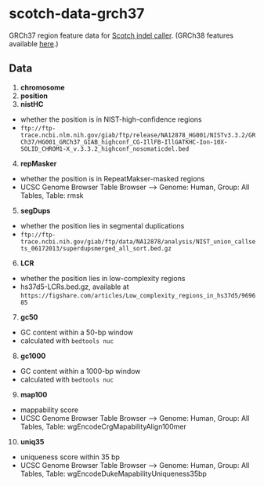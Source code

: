 # scotch-data-grch37

GRCh37 region feature data for [Scotch indel caller](https://github.com/AshleyLab/scotch). (GRCh38 features available [here](https://github.com/AshleyLab/scotch-data-grch38).)

## Data

1. **chromosome**
2. **position**
3. **nistHC**
  * whether the position is in NIST-high-confidence regions
  * `ftp://ftp-trace.ncbi.nlm.nih.gov/giab/ftp/release/NA12878_HG001/NISTv3.3.2/GRCh37/HG001_GRCh37_GIAB_highconf_CG-IllFB-IllGATKHC-Ion-10X-SOLID_CHROM1-X_v.3.3.2_highconf_nosomaticdel.bed`
4. **repMasker**
  * whether the position is in RepeatMakser-masked regions
  * UCSC Genome Browser Table Browser --> Genome: Human, Group: All Tables, Table: rmsk
5. **segDups**
  * whether the position lies in segmental duplications
  * `ftp://ftp-trace.ncbi.nih.gov/giab/ftp/data/NA12878/analysis/NIST_union_callsets_06172013/superdupsmerged_all_sort.bed.gz`
6. **LCR**
  * whether the position lies in low-complexity regions
  * hs37d5-LCRs.bed.gz, available at `https://figshare.com/articles/Low_complexity_regions_in_hs37d5/969685`
7. **gc50**
  * GC content within a 50-bp window
  * calculated with `bedtools nuc`
8. **gc1000**
  * GC content within a 1000-bp window
  * calculated with `bedtools nuc`
9. **map100**
  * mappability score
  * UCSC Genome Browser Table Browser --> Genome: Human, Group: All Tables, Table: wgEncodeCrgMapabilityAlign100mer
10. **uniq35**
  * uniqueness score within 35 bp
  * UCSC Genome Browser Table Browser --> Genome: Human, Group: All Tables, Table: wgEncodeDukeMapabilityUniqueness35bp
